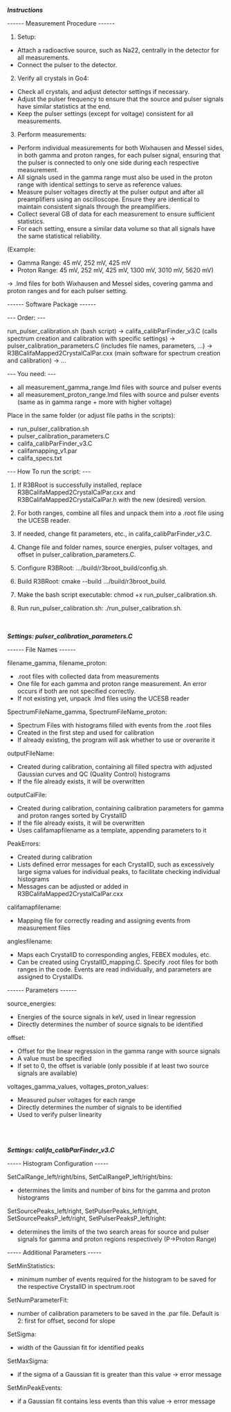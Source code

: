 ___________________________Instructions___________________________

------ Measurement Procedure ------

1. Setup:
- Attach a radioactive source, such as Na22, centrally in the detector for all measurements.
- Connect the pulser to the detector.

2. Verify all crystals in Go4:
- Check all crystals, and adjust detector settings if necessary.
- Adjust the pulser frequency to ensure that the source and pulser signals have similar statistics at the end.
- Keep the pulser settings (except for voltage) consistent for all measurements.

3. Perform measurements:
- Perform individual measurements for both Wixhausen and Messel sides, in both gamma and proton ranges, for each pulser signal, ensuring that the pulser is connected to only one side during each respective measurement.
- All signals used in the gamma range must also be used in the proton range with identical settings to serve as reference values.
- Measure pulser voltages directly at the pulser output and after all preamplifiers using an oscilloscope. Ensure they are identical to maintain consistent signals through the preamplifiers.
- Collect several GB of data for each measurement to ensure sufficient statistics.
- For each setting, ensure a similar data volume so that all signals have the same statistical reliability.

(Example:
- Gamma Range: 45 mV, 252 mV, 425 mV
- Proton Range: 45 mV, 252 mV, 425 mV, 1300 mV, 3010 mV, 5620 mV)

-> .lmd files for both Wixhausen and Messel sides, covering gamma and proton ranges and for each pulser setting.



------ Software Package ------

--- Order: ---

run_pulser_calibration.sh (bash script) -> califa_calibParFinder_v3.C (calls spectrum creation and calibration with specific settings) -> pulser_calibration_parameters.C (includes file names, parameters, ...)
-> R3BCalifaMapped2CrystalCalPar.cxx (main software for spectrum creation and calibration) -> ...


--- You need: ---
- all measurement_gamma_range.lmd files with source and pulser events
- all measurement_proton_range.lmd files with source and pulser events (same as in gamma range + more with higher voltage)

Place in the same folder (or adjust file paths in the scripts):
- run_pulser_calibration.sh
- pulser_calibration_parameters.C
- califa_calibParFinder_v3.C
- califamapping_v1.par
- califa_specs.txt

--- How To run the script: ---

1. If R3BRoot is successfully installed, replace R3BCalifaMapped2CrystalCalPar.cxx and R3BCalifaMapped2CrystalCalPar.h with the new (desired) version.

2. For both ranges, combine all files and unpack them into a .root file using the UCESB reader.

3. If needed, change fit parameters, etc., in califa_calibParFinder_v3.C.

4. Change file and folder names, source energies, pulser voltages, and offset in pulser_calibration_parameters.C.

5. Configure R3BRoot: .../build/r3broot_build/config.sh.

6. Build R3BRoot: cmake --build .../build/r3broot_build.

7. Make the bash script executable: chmod +x run_pulser_calibration.sh.

8. Run run_pulser_calibration.sh: ./run_pulser_calibration.sh.

<br><br>
___________________________Settings: pulser_calibration_parameters.C___________________________

------ File Names ------

filename_gamma, filename_proton:
- .root files with collected data from measurements
- One file for each gamma and proton range measurement. An error occurs if both are not specified correctly.
- If not existing yet, unpack .lmd files using the UCESB reader

SpectrumFileName_gamma, SpectrumFileName_proton:
- Spectrum Files with histograms filled with events from the .root files
- Created in the first step and used for calibration
- If already existing, the program will ask whether to use or overwrite it

outputFileName:
- Created during calibration, containing all filled spectra with adjusted Gaussian curves and QC (Quality Control) histograms
- If the file already exists, it will be overwritten

outputCalFile:
- Created during calibration, containing calibration parameters for gamma and proton ranges sorted by CrystalID
- If the file already exists, it will be overwritten
- Uses califamapfilename as a template, appending parameters to it

PeakErrors:
- Created during calibration
- Lists defined error messages for each CrystalID, such as excessively large sigma values for individual peaks, to facilitate checking individual histograms
- Messages can be adjusted or added in R3BCalifaMapped2CrystalCalPar.cxx

califamapfilename:
- Mapping file for correctly reading and assigning events from measurement files

anglesfilename:
- Maps each CrystalID to corresponding angles, FEBEX modules, etc.
- Can be created using CrystalID_mapping.C. Specify .root files for both ranges in the code. Events are read individually, and parameters are assigned to CrystalIDs.


------ Parameters ------

source_energies:
- Energies of the source signals in keV, used in linear regression
- Directly determines the number of source signals to be identified

offset:
- Offset for the linear regression in the gamma range with source signals
- A value must be specified
- If set to 0, the offset is variable (only possible if at least two source signals are available)

voltages_gamma_values, voltages_proton_values:
- Measured pulser voltages for each range
- Directly determines the number of signals to be identified
- Used to verify pulser linearity

<br><br>  
___________________________Settings: califa_calibParFinder_v3.C___________________________

----- Histogram Configuration -----

SetCalRange_left/right/bins, SetCalRangeP_left/right/bins:
- determines the limits and number of bins for the gamma and proton histograms

SetSourcePeaks_left/right, SetPulserPeaks_left/right, SetSourcePeaksP_left/right, SetPulserPeaksP_left/right:
- determines the limits of the two search areas for source and pulser signals for gamma and proton regions respectively (P->Proton Range)


----- Additional Parameters -----

SetMinStatistics:
- minimum number of events required for the histogram to be saved for the respective CrystalID in spectrum.root

SetNumParameterFit:
- number of calibration parameters to be saved in the .par file. Default is 2: first for offset, second for slope

SetSigma:
- width of the Gaussian fit for identified peaks

SetMaxSigma:
- if the sigma of a Gaussian fit is greater than this value -> error message

SetMinPeakEvents:
- if a Gaussian fit contains less events than this value -> error message


